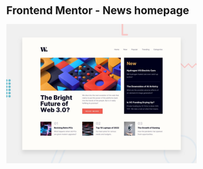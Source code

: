 # Frontend Mentor - News homepage

![Design preview for the News homepage coding challenge](./design/desktop-preview.jpg)